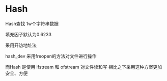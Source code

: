﻿# Hash

Hash查找 1w个字符串数据

填充因子默认为0.6233

采用开访地址法


hash_dev 采用freopen的方法对文件进行操作

而Hash 是使用 ifstream 和 ofstream 对文件读和写 相比之下采用这种方案更加安全、方便